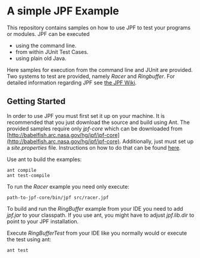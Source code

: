 # A simple JPF Example

This repository contains samples on how to use JPF to test your programs or modules. JPF can be executed 
- using the command line.
- from within JUnit Test Cases.
- using plain old Java.

Here samples for execution from the command line and JUnit are provided. Two systems to test are provided, namely *Racer* and *Ringbuffer*.
For detailed information regarding JPF see [the JPF Wiki](https://babelfish.arc.nasa.gov/trac/jpf/wiki).

## Getting Started

In order to use JPF you must first set it up on your machine. It is recommended that you just download the source and build using Ant. The provided samples require only *jpf-core* which can be downloaded from [http://babelfish.arc.nasa.gov/hg/jpf/jpf-core](http://babelfish.arc.nasa.gov/hg/jpf/jpf-core).
Additionally, just must set up a *site.properties* file. Instructions on how to do that can be found [here](https://babelfish.arc.nasa.gov/trac/jpf/wiki/install/site-properties).

Use ant to build the examples: 

    ant compile
    ant test-compile

To run the *Racer* example you need only execute:

    path-to-jpf-core/bin/jpf src/racer.jpf

To build and run the *RingBuffer* example from your IDE you need to add *jpf.jar* to your classpath. 
If you use ant, you might have to adjust *jpf.lib.dir* to point to your JPF installation. 

Execute *RingBufferTest* from your IDE like you normally would or execute the test using ant: 
    
    ant test


